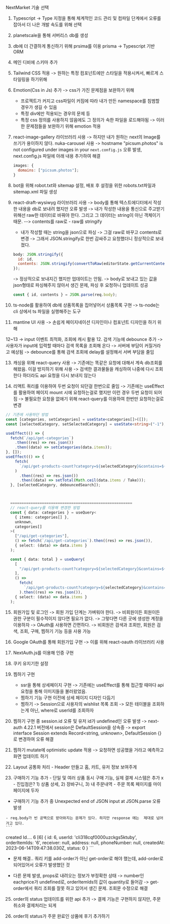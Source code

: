 NextMarket 기술 선택

1. Typescript -> Type 지정을 통해 체계적인 코드 관리 및 컴파일 단계에서 오류를 잡아서 더 나은 개발 속도를 위해 선택

2. planetscale을 통해 서버리스 db를 생성

3. db에 더 간결하게 통신하기 위해 prsima를 이용
   prisma -> Typescript 기반 ORM

4. 메인 디비에 스키마 추가

5. Tailwind CSS 적용 -> 원하는 특정 컴포넌트에만 스타일을 적용시켜서, 빠르게 스타일링을 하기위해

6. Emotion(Css in Js) 추가 -> css가 가진 문제점을 보완하기 위해

   - 프로젝트가 커지고 css파일이 커짐에 따라 내가 만든 namespace를 침범할 경우가 생길 수 있음
   - 특정 div에만 적용되는 경우의 문제 등
   - 특정 css 정의를 사용하지 않음에도 그 정의가 속한 파일을 로드해야됨
     -> 이러한 문제점들을 보완하기 위해 emotion 적용

7. react-image-gallery 라이브러리 사용 -> 하지만 내가 원하는 next의 Image를 쓰기가 용이하지 않다.
   nuka-carousel 사용 -> hostname "picsum.photos" is not configured under images in your `next.config.js` 오류 발생, next.config.js 파일에 아래 내용 추가하여 해결
   ```javascript
   images: {
     domains: ["picsum.photos"];
   }
   ```
8. bot을 위해 robot.txt와 sitemap 설정, 배포 후 설정을 위한 robots.txt파일과 sitemap.xml 파일 생성

9. react-draft-wysiwyg 라이브러리 사용
   -> body를 통해 텍스트에디터에서 작성한 내용을 db로 보내려 했지만 오류 발생
   -> 내가 작성한 내용을 통신으로 주고받기 위해선 raw한 데이터로 바꿔야 한다. 그리고 그 데이터는 string이 아닌 객체이기 때문. --> contents를 raw로 - raw를 stringify

   - 내가 작성할 때는 string을 json으로 파싱 -> 그걸 raw로 바꾸고 contents로 변경
     -> 그래서 JSON.stringify로 한번 감싸주고 요청했더니 정상적으로 보내졌다.

   ```javascript
   body: JSON.stringify({
     id: id,
     contents: JSON.stringify(convertToRaw(editorState.getCurrentContent())),
   });
   ```

   -> 정상적으로 보내지긴 했지만 업데이트는 안됨.
   -> body로 보내고 있는 값을 json형태로 파싱해주지 않아서 생긴 문제, 파싱 후 요청하니 업데이트 성공

   ```javascript
   const { id, contents } = JSON.parse(req.body);
   ```

10. ts-node를 활용하여 db에 상품목록을 집어넣어서 상품목록 구현
    -> ts-node는 cli 상에서 ts 파일을 실행해주는 도구

11. mantine UI 사용 -> 손쉽게 페이지네이션 디자인이나 컴포넌트 디자인을 하기 위해

12~13 -> input 이벤트 최적화, 조회에 캐시 활용 12. 검색 기능에 debounce 추가 -> 사용자가 input에 입력할 때마다 검색 목록을 조회해 온다 -> 서버에 부담이 커질거라고 예상됨 -> debounce를 통해 검색 조회에 delay를 설정해서 서버 부담을 줄임

13. 캐싱을 위해 react-query 사용 -> 기존에는 똑같은 요청에 대해서 계속 db조회를 해왔음. 이걸 방지하기 위해 사용 -> 검색한 결과물들을 캐싱하여 나중에 다시 조회한다 하더라도 api 요청을 다시 보내지 않는다

14. 리액트 쿼리를 이용하여 두번 요청이 되던걸 한번으로 줄임
    -> 기존에는 useEffect를 활용하여 페이지 mount 시에 요청하는걸로 했지만 이런 경우 두번 요청이 되어짐
    -> 불필요한 요청을 없애기 위해 react-query를 이용하여 한번만 요청하는걸로 변경

```typescript
// 기존에 사용하던 방법
const [categories, setCategories] = useState<categories[]>([]);
const [selectedCategory, setSelectedCategory] = useState<string>("-1");

useEffect(() => {
  fetch(`/api/get-categories`)
    .then((res) => res.json())
    .then((data) => setCategories(data.items));
}, []);
useEffect(() => {
    fetch(
      `/api/get-products-count?category=${selectedCategory}&contains=${debouncedSearch}`
    )
      .then((res) => res.json())
      .then((data) => setTotal(Math.ceil(data.items / Take)));
  }, [selectedCategory, debouncedSearch]);



  ======================================================
  // react-query를 이용해 변경한 방법
  const { data: categories } = useQuery<
    { items: categories[] },
    unknown,
    categories[]
  >(
    ["/api/get-categories"],
    () => fetch(`/api/get-categories`).then((res) => res.json()),
    { select: (data) => data.items }
  );

  const { data: total } = useQuery(
    [
      "/api/get-products-count?category=${selectedCategory}&contains=${debouncedSearch}",
    ],
    () =>
      fetch(
        `/api/get-products-count?category=${selectedCategory}&contains=${debouncedSearch}`
      ).then((res) => res.json()),
    { select: (data) => data.items }
  );
```

15. 회원가입 및 로그인
   -> 회원 가입 단계는 가벼워야 한다.
   -> 비회원이든 회원이든 권한 구분이 필수적이지 않다면 필요가 없다.
   -> 그렇다면 다른 곳에 생성한 계정을 이용하자
   -> OAuth를 사용하면 간편하다.
   -> 비회원은 검색과 조회만, 회원은 검색, 조회, 구매, 찜하기 기능 등을 사용 가능

16. Google OAuth를 통해 회원가입 구현
   -> 이를 위해 react-oauth 라이브러리 사용

17. NextAuth.js를 이용해 인증 구현


18. 쿠키 유지기한 설정

19. 찜하기 구현
    - ssr을 통해 상세페이지 구현 -> 기존에는 useEffect를 통해 접근할 때마다 api 요청을 통해 이미지들을 불러왔었음.
    - 찜하기 기능 구현 이전에 상세 페이지 디자인 다듬기
    - 찜하기 -> Session으로 사용자의 wishlist 목록 조회 -> 모든 테이블을 조회하는게 아닌, where로 userId를 조회하자


20. 찜하기 구현 중 session.id 오류 및 유저 id가 undefined인 오류 발생
  -> next-auth 4.22.1 버전에서 session은 DefaultSession을 상속중
  ->  export interface Session extends Record<string, unknown>, DefaultSession {} 로 변경하여 오류 해결

21. 찜하기 mutate에 optimistic update 적용 -> 요청하면 성공했을 거라고 예측하고 화면 업데이트 하기

22. Layout 공통화 처리 -  Header 만들고 홈, 카트, 유저 정보 보여주게

23. 구매하기 기능 추가 - 단일 및 여러 상품 동시 구매 기능, 실제 결제 시스템은 추가 x
                      - 진입점은? 1) 상품 상세, 2) 장바구니, 3) 내 주문내역
                      - 주문 목록 페이지를 마이페이지에 두자
                      
  -  구매하기 기능 추가 중 Unexpected end of JSON input at JSON.parse 오류 발생

    - req.body가 빈 공백으로 받아와지는 문제가 있다. 하지만 response 에는  제대로 넘어가고 있다.
    ```
created Id.... 6
[6]
{
  id: 6,
  userId: 'cli318cqf0000uzckgs5ktuby',
  orderItemIds: '6',
  receiver: null,
  address: null,
  phoneNumber: null,
  createdAt: 2023-06-14T09:47:38.030Z,
  status: 0
}
    ```
- 문제 해결.. 쿼리 키를 add-order가 아닌 get-order로 해야 했는데, add-order로 되어있어서 오류가 발생했던 것

- 다른 문제 발생, props로 내려오는 정보가 부정확한 상태 -> number인 eachprice가 undefined로, orderItemIds의 값이 quantity로 들어감
  -> get-order에서 쿼리 조회를 잘못 하고 있어서 생긴 문제.  조회문 수정으로 해결


25. order의 status 업데이트를 위한 api 추가 -> 결제 기능은 구현하지 않지만, 주문취소와 결제처리는 되게

26. order의 status가 주문 완료인 상품에 후기 추가하기